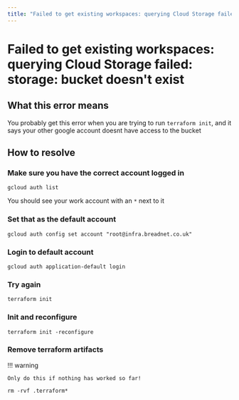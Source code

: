 ```yaml
---
title: "Failed to get existing workspaces: querying Cloud Storage failed: storage: bucket doesn't exist"
---
```



# Failed to get existing workspaces: querying Cloud Storage failed: storage: bucket doesn't exist

## What this error means

You probably get this error when you are trying to run `terraform init`, and it says your other google account doesnt have access to the bucket

## How to resolve

### Make sure you have the correct account logged in

```shell
gcloud auth list
```

You should see your work account with an `*` next to it

### Set that as the default account 

```shell
gcloud auth config set account "root@infra.breadnet.co.uk"
```

### Login to default account

```
gcloud auth application-default login
```

### Try again

```shell
terraform init
```


### Init and reconfigure

```shell
terraform init -reconfigure
```


### Remove terraform artifacts

!!! warning

    Only do this if nothing has worked so far!


```shell
rm -rvf .terraform*
```